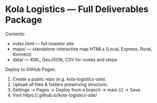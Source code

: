 # Kola Logistics — Full Deliverables Package

Contents:
- index.html — full investor site
- maps/ — standalone interactive map HTMLs (Local, Express, Rural, Konnect)
- data/ — KML, GeoJSON, CSV for routes and stops

Deploy to GitHub Pages:
1) Create a public repo (e.g. kola-logistics-site).
2) Upload *all* files & folders preserving structure.
3) Settings → Pages → Deploy from a branch → main (/) → Save.
4) Visit https://<your-user>.github.io/kola-logistics-site/
